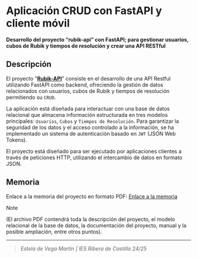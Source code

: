 # Aplicación CRUD con FastAPI y cliente móvil 
**Desarrollo del proyecto “rubik-api” con FastAPI; para gestionar usuarios, cubos de Rubik y tiempos de resolución y crear una API RESTful**

## Descripción
El proyecto "<a href="https://github.com/estelaV9/SistemasGestionEmpresarial/tree/master/TrabajoFinal/rubik_api">**Rubik-API**</a>" consiste en el desarrollo de una API Restful utilizando FastAPI como backend, ofreciendo la gestión de datos relacionados con usuarios, cubos de Rubik y tiempos de resolución permitiendo su `CRUD`.

La aplicación está diseñada para interactuar con una base de datos relacional que almacena información estructurada en tres modelos principales: `Usuarios`, `Cubos` y `Tiempos de Resolución`. Para garantizar la seguridad de los datos y el acceso 
controlado a la información, se ha implementado un sistema de autenticación basado en `JWT` (JSON Web Tokens). 

El proyecto está diseñado para ser ejecutado por aplicaciones clientes a través de peticiones HTTP, utilizando el intercambio de datos en formato JSON.  

## Memoria
Enlace a la memoria del proyecto en formato PDF: [Enlace a la memoria]()  
> [!NOTE]
> (El archivo PDF contendrá toda la descripción del proyecto, el modelo relacional de la base de datos, la documentación del proyecto, manual y la posible ampliación, entre otros puntos).


---
>_Estela de Vega Martín | IES Ribera de Castilla 24/25_
